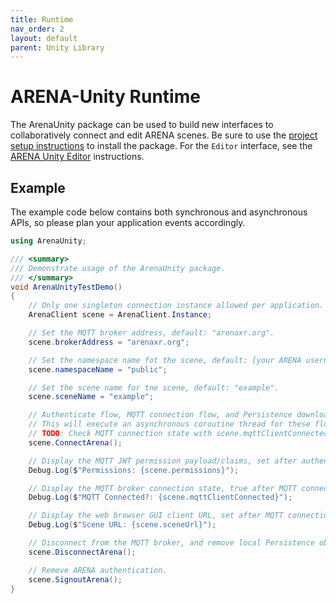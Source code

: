 ```yaml
---
title: Runtime
nav_order: 2
layout: default
parent: Unity Library
---
```


# ARENA-Unity Runtime
The ArenaUnity package can be used to build new interfaces to collaboratively connect and edit ARENA scenes. Be sure to use the [project setup instructions](/content/unity) to install the package. For the `Editor` interface, see the [ARENA Unity Editor](/content/unity/editor) instructions.

## Example
The example code below contains both synchronous and asynchronous APIs, so please plan your application events accordingly.

```csharp
using ArenaUnity;

/// <summary>
/// Demonstrate usage of the ArenaUnity package.
/// </summary>
void ArenaUnityTestDemo()
{
    // Only one singleton connection instance allowed per application.
    ArenaClient scene = ArenaClient.Instance;

    // Set the MQTT broker address, default: "arenaxr.org".
    scene.brokerAddress = "arenaxr.org";

    // Set the namespace name fot the scene, default: [your ARENA username].
    scene.namespaceName = "public";

    // Set the scene name for tne scene, default: "example".
    scene.sceneName = "example";

    // Authenticate flow, MQTT connection flow, and Persistence download flow.
    // This will execute an asynchronous coroutine thread for these flows.
    // TODO: Check MQTT connection state with scene.mqttClientConnected.
    scene.ConnectArena();

    // Display the MQTT JWT permission payload/claims, set after authentication flow completes.
    Debug.Log($"Permissions: {scene.permissions}");

    // Display the MQTT broker connection state, true after MQTT connection flow completes.
    Debug.Log($"MQTT Connected?: {scene.mqttClientConnected}");

    // Display the web browser GUI client URL, set after MQTT connection flow completes.
    Debug.Log($"Scene URL: {scene.sceneUrl}");

    // Disconnect from the MQTT broker, and remove local Persistence objects.
    scene.DisconnectArena();

    // Remove ARENA authentication.
    scene.SignoutArena();
}
```
